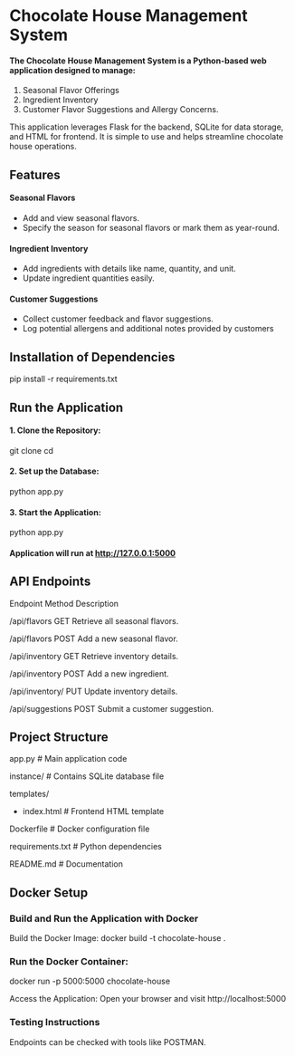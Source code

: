 # **Chocolate House Management System**

#### __The Chocolate House Management System is a Python-based web application designed to manage:__

1. Seasonal Flavor Offerings
2. Ingredient Inventory
3. Customer Flavor Suggestions and Allergy Concerns.

This application leverages Flask for the backend, SQLite for data storage, and HTML for frontend. It is simple to use and helps streamline chocolate house operations.

## Features
#### Seasonal Flavors
- Add and view seasonal flavors.
- Specify the season for seasonal flavors or mark them as year-round.
#### Ingredient Inventory
- Add ingredients with details like name, quantity, and unit.
- Update ingredient quantities easily.
#### Customer Suggestions
- Collect customer feedback and flavor suggestions.
- Log potential allergens and additional notes provided by customers

## Installation of Dependencies
pip install -r requirements.txt

## Run the Application
#### 1. Clone the Repository:
  git clone <repository-url>
  cd <repository-directory>
#### 2. Set up the Database:
  python app.py
#### 3. Start the Application:
  python app.py
#### Application will run at http://127.0.0.1:5000


## API Endpoints
Endpoint Method	Description


/api/flavors GET	Retrieve all seasonal flavors.

/api/flavors	POST	Add a new seasonal flavor.

/api/inventory GET	Retrieve inventory details.

/api/inventory	POST Add a new ingredient.

/api/inventory/<id>	PUT	Update inventory details.

/api/suggestions	POST	Submit a customer suggestion.


## Project Structure

 app.py               # Main application code
 
 instance/            # Contains SQLite database file
 
 templates/
 
   - index.html       # Frontend HTML template
   
 Dockerfile           # Docker configuration file
 
 requirements.txt     # Python dependencies
 
 README.md            # Documentation


## Docker Setup
### Build and Run the Application with Docker
Build the Docker Image:
docker build -t chocolate-house .

### Run the Docker Container:
docker run -p 5000:5000 chocolate-house

Access the Application: Open your browser and visit http://localhost:5000

### Testing Instructions
Endpoints can be checked with tools like POSTMAN.

